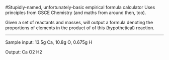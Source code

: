 #Stupidly-named, unfortunately-basic empirical formula calculator
Uses principles from GSCE Chemistry (and maths from around then, too).

Given a set of reactants and masses, will output a formula denoting the proportions of elements in the 
product of of this (hypothetical) reaction.

-------

Sample input: 13.5g Ca, 10.8g O, 0.675g H

Output: Ca O2 H2 

